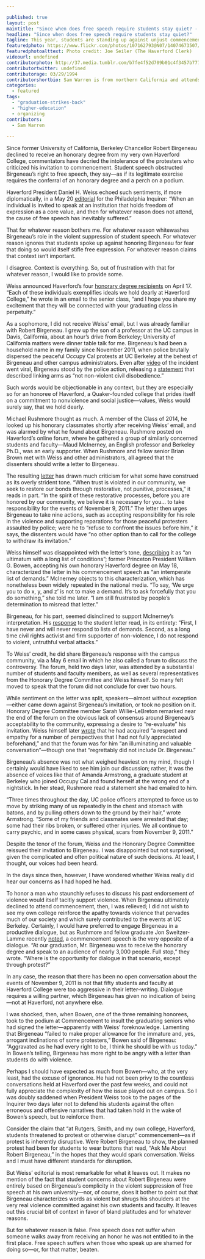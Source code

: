 ```yaml
---

published: true
layout: post
maintitle: "Since when does free speech require students stay quiet? - {Young}ist"
headline: "Since when does free speech require students stay quiet?"
tagline: This year, students are standing up against unjust commencement speakers. UC Berkeley joins the fight.
featuredphoto: https://www.flickr.com/photos/107162793@N07/14074673507/in/set-72157644829942674 
featuredphotoalttext: Photo credit: Joe Seiler (The Haverford Clerk)
videourl: undefined
contributorphoto: http://37.media.tumblr.com/b7fe4f52d709b01c4f3457b777399428/tumblr_n627oaProE1rq2ndso1_1280.jpg
contributortwitter: undefined
contributorage: 03/29/1994
contributorshortbio: Sam Warren is from northern California and attends Haverford College in Pennsylvania.
categories: 
  - featured
tags: 
  - "graduation-strikes-back"
  - "higher-education"
  - organizing
contributors: 
  - Sam Warren
  
---
```


Since former University of California, Berkeley Chancellor Robert Birgeneau declined to receive an honorary degree from my very own Haverford College, commentators have decried the intolerance of the protesters who criticized his invitation to commencement. Student speech obstructed Birgeneau’s right to free speech, they say—as if its legitimate exercise requires the conferral of an honorary degree and a perch on a podium.
 
Haverford President Daniel H. Weiss echoed such sentiments, if more diplomatically, in a May 20 [editorial](http://www.haverford.edu/news/stories/78507/51) for the Philadelphia Inquirer: “When an individual is invited to speak at an institution that holds freedom of expression as a core value, and then for whatever reason does not attend, the cause of free speech has inevitably suffered.”
 
That for whatever reason bothers me. For whatever reason whitewashes Birgeneau’s role in the violent suppression of student speech. For whatever reason ignores that students spoke up against honoring Birgeneau for fear that doing so would itself stifle free expression. For whatever reason claims that context isn’t important.
 
I disagree. Context is everything. So, out of frustration with that for whatever reason, I would like to provide some.
 
Weiss announced Haverford’s four [honorary degree recipients](http://www.haverford.edu/commencement/honorary_degrees/) on April 17. “Each of these individuals exemplifies ideals we hold dearly at Haverford College,” he wrote in an email to the senior class, “and I hope you share my excitement that they will be connected with your graduating class in perpetuity.”
 
As a sophomore, I did not receive Weiss’ email, but I was already familiar with Robert Birgeneau. I grew up the son of a professor at the UC campus in Davis, California, about an hour’s drive from Berkeley; University of California matters were dinner table talk for me. Birgeneau’s had been a household name in my family since November 2011, when police brutally dispersed the peaceful Occupy Cal protests at UC Berkeley at the behest of Birgeneau and other campus administrators. Even after [video](https://www.youtube.com/watch?v=buovLQ9qyWQ) of the incident went viral, Birgeneau stood by the police action, releasing a [statement](http://newscenter.berkeley.edu/2011/11/10/message-to-the-campus-community-about-occupy-cal/) that described linking arms as “not non-violent civil disobedience.”

Such words would be objectionable in any context, but they are especially so for an honoree of Haverford, a Quaker-founded college that prides itself on a commitment to nonviolence and social justice—values, Weiss would surely say, that we hold dearly.
 
Michael Rushmore thought as much. A member of the Class of 2014, he looked up his honorary classmates shortly after receiving Weiss’ email, and was alarmed by what he found about Birgeneau. Rushmore posted on Haverford’s online forum, where he gathered a group of similarly concerned students and faculty—Maud McInerney, an English professor and Berkeley Ph.D., was an early supporter. When Rushmore and fellow senior Brian Brown met with Weiss and other administrators, all agreed that the dissenters should write a letter to Birgeneau.

The resulting [letter](http://www.haverford.edu/communications/commencement_controversy_resources/files/Letter-to-Dr-Robert-Birgeneau.pdf) has drawn much criticism for what some have construed as its overly strident tone. “When trust is violated in our community, we seek to restore our bonds through restorative, not punitive, processes,” it reads in part. “In the spirit of these restorative processes, before you are honored by our community, we believe it is necessary for you… to take responsibility for the events of November 9, 2011.” The letter then urges Birgeneau to take nine actions, such as accepting responsibility for his role in the violence and supporting reparations for those peaceful protesters assaulted by police; were he to “refuse to confront the issues before him,” it says, the dissenters would have “no other option than to call for the college to withdraw its invitation.”
 
Weiss himself was disappointed with the letter’s tone, [describing](http://www.haverford.edu/communications/commencement_controversy_resources/files/DHW-Letter-to-Birgeneau-signatories.pdf) it as “an ultimatum with a long list of conditions”; former Princeton President William G. Bowen, accepting his own honorary Haverford degree on May 18, characterized the letter in his commencement speech as “an intemperate list of demands.” McInerney objects to this characterization, which has nonetheless been widely repeated in the national media. “To say, ‘We urge you to do x, y, and z’ is not to make a demand. It’s to ask forcefully that you do something,” she told me later. “I am still frustrated by people’s determination to misread that letter.”
 
Birgeneau, for his part, seemed disinclined to support McInerney’s interpretation. His [response](http://www.haverford.edu/communications/commencement_controversy_resources/files/Haverford-Student-Response.pdf) to the student letter read, in its entirety: “First, I have never and will never respond to lists of demands. Second, as a long time civil rights activist and firm supporter of non-violence, I do not respond to violent, untruthful verbal attacks.”
 
To Weiss’ credit, he did share Birgeneau’s response with the campus community, via a May 6 email in which he also called a forum to discuss the controversy. The forum, held two days later, was attended by a substantial number of students and faculty members, as well as several representatives from the Honorary Degree Committee and Weiss himself. So many felt moved to speak that the forum did not conclude for over two hours.
 
While sentiment on the letter was split, speakers—almost without exception—either came down against Birgeneau’s invitation, or took no position on it. Honorary Degree Committee member Sarah Willie-LeBreton remarked near the end of the forum on the obvious lack of consensus around Birgeneau’s acceptability to the community, expressing a desire to “re-evaluate” his invitation. Weiss himself later [wrote](http://www.haverford.edu/today/story.php?id=78493&u=431) that he had acquired “a respect and empathy for a number of perspectives that I had not fully appreciated beforehand,” and that the forum was for him “an illuminating and valuable conversation”—though one that “regrettably did not include Dr. Birgeneau.”
 
Birgeneau’s absence was not what weighed heaviest on my mind, though I certainly would have liked to see him join our discussion; rather, it was the absence of voices like that of Amanda Armstrong, a graduate student at Berkeley who joined Occupy Cal and found herself at the wrong end of a nightstick. In her stead, Rushmore read a statement she had emailed to him.
 
“Three times throughout the day, UC police officers attempted to force us to move by striking many of us repeatedly in the chest and stomach with batons, and by pulling others down to the ground by their hair,” wrote Armstrong. “Some of my friends and classmates were arrested that day; some had their ribs broken, or suffered other injuries. We all continue to carry psychic, and in some cases physical, scars from November 9, 2011.”
 
Despite the tenor of the forum, Weiss and the Honorary Degree Committee reissued their invitation to Birgeneau. I was disappointed but not surprised, given the complicated and often political nature of such decisions. At least, I thought, our voices had been heard.
 
In the days since then, however, I have wondered whether Weiss really did hear our concerns as I had hoped he had.
 
To honor a man who staunchly refuses to discuss his past endorsement of violence would itself tacitly support violence. When Birgeneau ultimately declined to attend commencement, then, I was relieved; I did not wish to see my own college reinforce the apathy towards violence that pervades much of our society and which surely contributed to the events at UC Berkeley. Certainly, I would have preferred to engage Birgeneau in a productive dialogue, but as Rushmore and fellow graduate Jon Sweitzer-Lamme recently [noted](http://www.washingtonpost.com/opinions/haverford-students-stand-by-their-protest-of-a-commencement-speaker/2014/05/22/8eddf8c2-e1d4-11e3-810f-764fe508b82d_story.html), a commencement speech is the very opposite of a dialogue. “At our graduation, Mr. Birgeneau was to receive the honorary degree and speak to an audience of nearly 3,000 people. Full stop,” they wrote. “Where is the opportunity for dialogue in that scenario, except through protest?”

In any case, the reason that there has been no open conversation about the events of November 9, 2011 is not that fifty students and faculty at Haverford College were too aggressive in their letter-writing. Dialogue requires a willing partner, which Birgeneau has given no indication of being—not at Haverford, not anywhere else.
 
I was shocked, then, when Bowen, one of the three remaining honorees, took to the podium at Commencement to insult the graduating seniors who had signed the letter—apparently with Weiss’ foreknowledge. Lamenting that Birgeneau “failed to make proper allowance for the immature and, yes, arrogant inclinations of some protesters,” Bowen said of Birgeneau: “Aggravated as he had every right to be, I think he should be with us today.” In Bowen’s telling, Birgeneau has more right to be angry with a letter than students do with violence.
 
Perhaps I should have expected as much from Bowen—who, at the very least, had the excuse of ignorance. He had not been privy to the countless conversations held at Haverford over the past few weeks, and could not fully appreciate the complexity of how the issue played out on campus. So I was doubly saddened when President Weiss took to the pages of the Inquirer two days later not to defend his students against the often erroneous and offensive narratives that had taken hold in the wake of Bowen’s speech, but to reinforce them.
 
Consider the claim that “at Rutgers, Smith, and my own college, Haverford, students threatened to protest or otherwise disrupt” commencement—as if protest is inherently disruptive. Were Robert Birgeneau to show, the planned protest had been for students to wear buttons that read, “Ask Me About Robert Birgeneau,” in the hopes that they would spark conversation. Weiss and I must have different standards for disruption.
 
But Weiss’ editorial is most remarkable for what it leaves out. It makes no mention of the fact that student concerns about Robert Birgeneau were entirely based on Birgeneau’s complicity in the violent suppression of free speech at his own university—nor, of course, does it bother to point out that Birgeneau characterizes words as violent but shrugs his shoulders at the very real violence committed against his own students and faculty. It leaves out this crucial bit of context in favor of bland platitudes and for whatever reasons.
 
But for whatever reason is false. Free speech does not suffer when someone walks away from receiving an honor he was not entitled to in the first place. Free speech suffers when those who speak up are shamed for doing so—or, for that matter, beaten.
